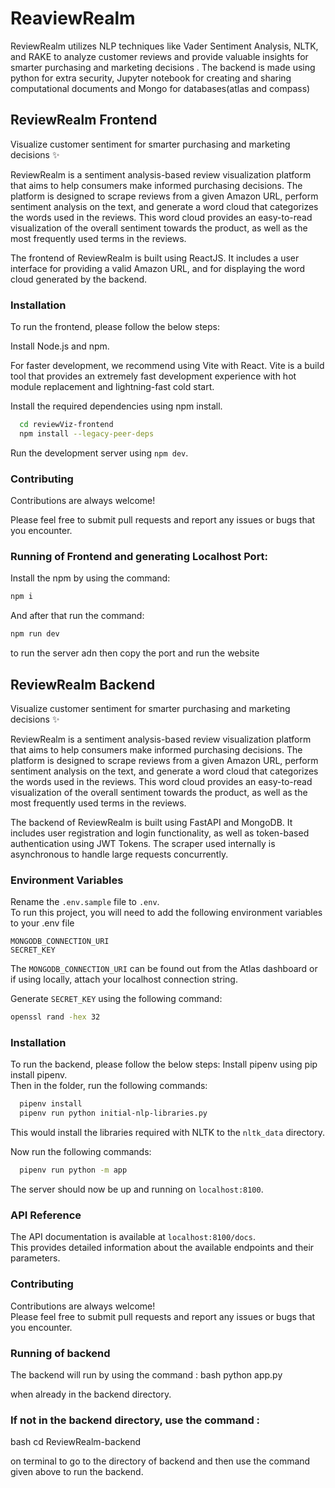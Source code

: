 # ReaviewRealm


ReviewRealm utilizes NLP techniques like Vader Sentiment Analysis, NLTK, and RAKE to analyze customer reviews and provide valuable insights for smarter purchasing and marketing decisions . The backend is made using python for extra security, Jupyter notebook for creating and sharing computational documents and Mongo for databases(atlas and compass)

## ReviewRealm Frontend

Visualize customer sentiment for smarter purchasing and marketing decisions :sparkles:

ReviewRealm is a sentiment analysis-based review visualization platform that aims to help consumers make informed purchasing decisions. The platform is designed to scrape reviews from a given Amazon URL, perform sentiment analysis on the text, and generate a word cloud that categorizes the words used in the reviews. This word cloud provides an easy-to-read visualization of the overall sentiment towards the product, as well as the most frequently used terms in the reviews.

The frontend of ReviewRealm is built using ReactJS. It includes a user interface for providing a valid Amazon URL, and for displaying the word cloud generated by the backend.


### Installation

To run the frontend, please follow the below steps:

Install Node.js and npm.  

For faster development, we recommend using Vite with React. Vite is a build tool that provides an extremely fast development experience with hot module replacement and lightning-fast cold start.  

Install the required dependencies using npm install.
```bash
  cd reviewViz-frontend
  npm install --legacy-peer-deps
```

Run the development server using `npm dev`.
    
### Contributing

Contributions are always welcome!  

Please feel free to submit pull requests and report any issues or bugs that you encounter.

### Running of Frontend and generating Localhost Port:

Install the npm by using the command:
```bash
npm i
```
And after that run the command:
```bash
npm run dev
```
to run the server adn then copy the port and run the website 

## ReviewRealm Backend

Visualize customer sentiment for smarter purchasing and marketing decisions :sparkles:

ReviewRealm is a sentiment analysis-based review visualization platform that aims to help consumers make informed purchasing decisions. The platform is designed to scrape reviews from a given Amazon URL, perform sentiment analysis on the text, and generate a word cloud that categorizes the words used in the reviews. This word cloud provides an easy-to-read visualization of the overall sentiment towards the product, as well as the most frequently used terms in the reviews.

The backend of ReviewRealm is built using FastAPI and MongoDB. It includes user registration and login functionality, as well as token-based authentication using JWT Tokens. The scraper used internally is asynchronous to handle large requests concurrently.



### Environment Variables

Rename the `.env.sample` file to `.env`.  
To run this project, you will need to add the following environment variables to your .env file

`MONGODB_CONNECTION_URI`  
`SECRET_KEY` 

The `MONGODB_CONNECTION_URI`  can be found out from the Atlas dashboard or if using locally, attach your localhost connection string.  

Generate `SECRET_KEY` using the following command:
```bash
openssl rand -hex 32
```


### Installation

To run the backend, please follow the below steps:
Install pipenv using pip install pipenv.  
Then in the folder, run the following commands:
```bash
  pipenv install
  pipenv run python initial-nlp-libraries.py 
```
This would install the libraries required with NLTK to the `nltk_data` directory.  

Now run the following commands:
```bash
  pipenv run python -m app
```
The server should now be up and running on `localhost:8100`.
### API Reference

The API documentation is available at `localhost:8100/docs`.   
This provides detailed information about the available endpoints and their parameters.
### Contributing

Contributions are always welcome!  
Please feel free to submit pull requests and report any issues or bugs that you encounter.

### Running of backend

The backend will run by using the command :
bash
python app.py

when already in the backend directory.


### If not in the backend directory, use the command :
bash
cd ReviewRealm-backend

on terminal to go to the directory of backend and then use the command given above to run the backend.


